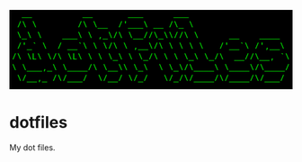 ![dotfiles](https://raw.githubusercontent.com/guangchl/dotfiles/master/dotfiles.PNG)
# dotfiles
My dot files.
